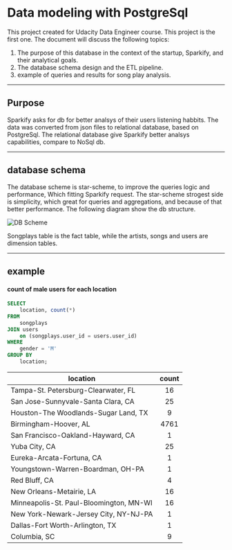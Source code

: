 # Data modeling with PostgreSql

This project created for Udacity Data Engineer course. This project is the first one. The document will discuss the following topics:

1. The purpose of this database in the context of the startup, Sparkify, and their analytical goals.
2. The database schema design and the ETL pipeline.
3. example of queries and results for song play analysis.

___
## Purpose

Sparkify asks for db for better analsys of their users listening habbits. The data was converted from json files to relational database, based on PostgreSql. The  relational database give Sparkify better analsys capabilities, compare to NoSql db.    

___
## database schema

The database scheme is star-scheme, to improve the queries logic and performance, Which fitting Sparkify request. The star-scheme strogest side is simplicity, which great for queries and aggregations, and because of that better performance. The following diagram show the db structure.  

![DB Scheme](https://i.imgur.com/IFcwVpW.png)

Songplays table is the fact table, while the artists, songs and users are dimension tables.

___
## example 

#### count of male users for each location


```SQL
SELECT 
    location, count(*) 
FROM 
    songplays 
JOIN users 
    on (songplays.user_id = users.user_id)
WHERE 
    gender = 'M'
GROUP BY 
    location;
```


| location      | count       |
| ------------- |:-------------:| 
| Tampa-St. Petersburg-Clearwater, FL | 16   |
| San Jose-Sunnyvale-Santa Clara, CA  | 25   | 
| Houston-The Woodlands-Sugar Land, TX|  9   |
| Birmingham-Hoover, AL               | 4761 | 
| San Francisco-Oakland-Hayward, CA   | 1    | 
| Yuba City, CA                       | 25   | 
| Eureka-Arcata-Fortuna, CA           | 1    | 
| Youngstown-Warren-Boardman, OH-PA   | 1    | 
| Red Bluff, CA                       | 4    | 
| New Orleans-Metairie, LA            | 16   | 
| Minneapolis-St. Paul-Bloomington, MN-WI| 16| 
| New York-Newark-Jersey City, NY-NJ-PA | 1    | 
| Dallas-Fort Worth-Arlington, TX       | 1    | 
| Columbia, SC                        | 9   | 


